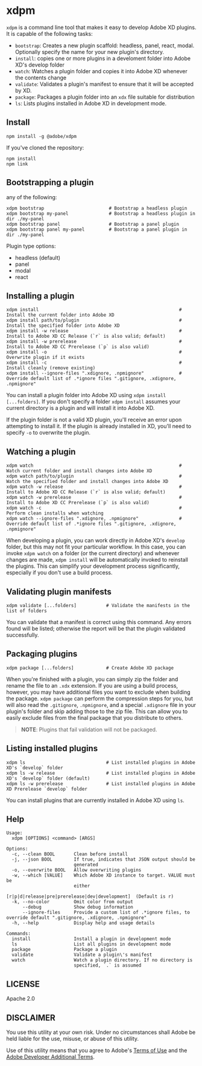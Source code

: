 # xdpm

`xdpm` is a command line tool that makes it easy to develop Adobe XD plugins. It is capable of the following tasks:

- `bootstrap`: Creates a new plugin scaffold: headless, panel, react, modal. Optionally specify the name for your new plugin's directory.
- `install`: copies one or more plugins in a develoment folder into Adobe XD's develop folder
- `watch`: Watches a plugin folder and copies it into Adobe XD whenever the contents change
- `validate`: Validates a plugin's manifest to ensure that it will be accepted by XD.
- `package`: Packages a plugin folder into an `xdx` file suitable for distribution
- `ls`: Lists plugins installed in Adobe XD in development mode.

## Install

```shell
npm install -g @adobe/xdpm
```

If you've cloned the repository:

```shell
npm install
npm link
```

## Bootstrapping a plugin

any of the following:

```shell
xdpm bootstrap                        # Bootstrap a headless plugin
xdpm bootstrap my-panel               # Bootstrap a headless plugin in dir ./my-panel
xdpm bootstrap panel                  # Bootstrap a panel plugin
xdpm bootstrap panel my-panel         # Bootstrap a panel plugin in dir ./my-panel
```

Plugin type options:

- headless (default)
- panel
- modal
- react

## Installing a plugin

```shell
xdpm install                                                    # Install the current folder into Adobe XD
xdpm install path/to/plugin                                     # Install the specified folder into Adobe XD
xdpm install -w release                                         # Install to Adobe XD CC Release (`r` is also valid; default)
xdpm install -w prerelease                                      # Install to Adobe XD CC Prerelease (`p` is also valid)
xdpm install -o                                                 # Overwrite plugin if it exists
xdpm install -c                                                 # Install cleanly (remove existing)
xdpm install --ignore-files ".xdignore, .npmignore"             # Override default list of .*ignore files ".gitignore, .xdignore, .npmignore"
```

You can install a plugin folder into Adobe XD using `xdpm install [...folders]`. If you don't specify a folder `xdpm install` assumes your current directory is a plugin and will install it into Adobe XD.

If the plugin folder is not a valid XD plugin, you'll receive an error upon attempting to install it. If the plugin is already installed in XD, you'll need to specify `-o` to overwrite the plugin.

## Watching a plugin

```shell
xdpm watch                                                      # Watch current folder and install changes into Adobe XD
xdpm watch path/to/plugin                                       # Watch the specified folder and install changes into Adobe XD
xdpm watch -w release                                           # Install to Adobe XD CC Release (`r` is also valid; default)
xdpm watch -w prerelease                                        # Install to Adobe XD CC Prerelease (`p` is also valid)
xdpm watch -c                                                   # Perform clean installs when watching
xdpm watch --ignore-files ".xdignore, .npmignore"               # Override default list of .*ignore files ".gitignore, .xdignore, .npmignore"
```

When developing a plugin, you can work directly in Adobe XD's `develop` folder, but this may not fit your particular workflow. In this case, you can invoke `xdpm watch` on a folder (or the current directory) and whenever changes are made, `xdpm install` will be automatically invoked to reinstall the plugins. This can simplify your development process significantly, especially if you don't use a build process.

## Validating plugin manifests

```shell
xdpm validate [...folders]           # Validate the manifests in the list of folders
```

You can validate that a manifest is correct using this command. Any errors found will be listed; otherwise the report will be that the plugin validated successfully.

## Packaging plugins

```shell
xdpm package [...folders]            # Create Adobe XD package
```

When you're finished with a plugin, you can simply zip the folder and rename the file to an `.xdx` extension. If you are using a build process, however, you may have additional files you want to exclude when building the package. `xdpm package` can perform the compression steps for you, but will also read the `.gitignore`, `.npmignore`, and a special `.xdignore` file in your plugin's folder and skip adding those to the zip file. This can allow you to easily exclude files from the final package that you distribute to others.

> **NOTE**: Plugins that fail validation will not be packaged.

## Listing installed plugins

```shell
xdpm ls                              # List installed plugins in Adobe XD's `develop` folder
xdpm ls -w release                   # List installed plugins in Adobe XD's `develop` folder (default)
xdpm ls -w prerelease                # List installed plugins in Adobe XD Prerelease `develop` folder
```

You can install plugins that are currently installed in Adobe XD using `ls`.

## Help

```shell
Usage:
  xdpm [OPTIONS] <command> [ARGS]

Options:
  -c, --clean BOOL       Clean before install
  -j, --json BOOL        If true, indicates that JSON output should be
                         generated
  -o, --overwrite BOOL   Allow overwriting plugins
  -w, --which [VALUE]    Which Adobe XD instance to target. VALUE must be
                         either
                         [r|p|d|release|pre|prerelease|dev|development]  (Default is r)
  -k, --no-color         Omit color from output
      --debug            Show debug information
      --ignore-files     Provide a custom list of .*ignore files, to override default ".gitignore, .xdignore, .npmignore"
  -h, --help             Display help and usage details

Commands:
  install                Install a plugin in development mode
  ls                     List all plugins in development mode
  package                Package a plugin
  validate               Validate a plugin\'s manifest
  watch                  Watch a plugin directory. If no directory is
                         specified, `.` is assumed
```

## LICENSE

Apache 2.0

## DISCLAIMER

You use this utility at your own risk. Under no circumstances shall Adobe be held liable for the use, misuse, or abuse of this utility.

Use of this utility means that you agree to Adobe's [Terms of Use](https://www.adobe.com/legal/terms.html) and the [Adobe Developer Additional Terms](https://wwwimages2.adobe.com/content/dam/acom/en/legal/servicetou/Adobe-Developer-Additional-Terms_en_US_20180605_2200.pdf).
